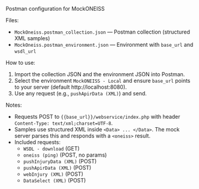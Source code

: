 Postman configuration for MockONEISS

Files:
- `MockOneiss.postman_collection.json` — Postman collection (structured XML samples)
- `MockOneiss.postman_environment.json` — Environment with `base_url` and `wsdl_url`

How to use:
1. Import the collection JSON and the environment JSON into Postman.
2. Select the environment `MockONEISS - Local` and ensure `base_url` points to your server (default http://localhost:8080).
3. Use any request (e.g., `pushApirData (XML)`) and send.

Notes:
- Requests POST to `{{base_url}}/webservice/index.php` with header `Content-Type: text/xml;charset=UTF-8`.
- Samples use structured XML inside `<Data> ... </Data>`. The mock server parses this and responds with a `<oneiss>` result.
- Included requests:
  - `WSDL - download` (GET)
  - `oneiss (ping)` (POST, no params)
  - `pushInjuryData (XML)` (POST)
  - `pushApirData (XML)` (POST)
  - `webInjury (XML)` (POST)
  - `DataSelect (XML)` (POST)
